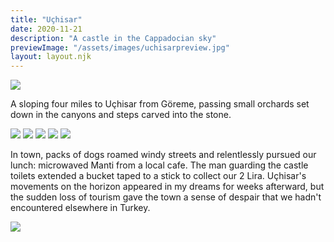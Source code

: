 ```yaml
---
title: "Uçhisar"
date: 2020-11-21
description: "A castle in the Cappadocian sky"
previewImage: "/assets/images/uchisarpreview.jpg"
layout: layout.njk
---
```

![](/shoreleave/assets/images/uchisar1.jpg)

A sloping four miles to Uçhisar from Göreme, passing small orchards set down in the canyons and steps carved into the stone.

![](/shoreleave/assets/images/uchisar2.jpg)
![](/shoreleave/assets/images/uchisar3.jpg)
![](/shoreleave/assets/images/uchisar4.jpg)
![](/shoreleave/assets/images/uchisar5.jpg)
![](/shoreleave/assets/images/uchisar6.jpg)

In town, packs of dogs roamed windy streets and relentlessly pursued our lunch: microwaved Manti from a local cafe. The man guarding the castle toilets extended a bucket taped to a stick to collect our 2 Lira. Uçhisar's movements on the horizon appeared in my dreams for weeks afterward, but the sudden loss of tourism gave the town a sense of despair that we hadn't encountered elsewhere in Turkey.

![](/shoreleave/assets/images/uchisar7.jpg)



